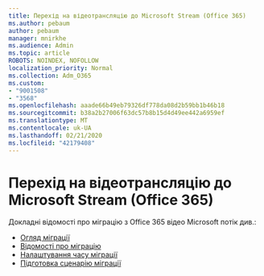 ```yaml
---
title: Перехід на відеотрансляцію до Microsoft Stream (Office 365)
ms.author: pebaum
author: pebaum
manager: mnirkhe
ms.audience: Admin
ms.topic: article
ROBOTS: NOINDEX, NOFOLLOW
localization_priority: Normal
ms.collection: Adm_O365
ms.custom:
- "9001508"
- "3568"
ms.openlocfilehash: aaade66b49eb79326df778da08d2b59bb1b46b18
ms.sourcegitcommit: b38a2b27006f63dc57b8b15d4d49ee442a6959ef
ms.translationtype: MT
ms.contentlocale: uk-UA
ms.lasthandoff: 02/21/2020
ms.locfileid: "42179408"
---
```

# <a name="office-365-video-transition-to-microsoft-stream"></a>Перехід на відеотрансляцію до Microsoft Stream (Office 365)

Докладні відомості про міграцію з Office 365 відео Microsoft потік див.:

- [Огляд міграції](https://docs.microsoft.com/en-us/stream/migrate-from-office-365)
- [Відомості про міграцію](https://docs.microsoft.com/en-us/stream/migration-experience)
- [Налаштування часу міграції](https://docs.microsoft.com/en-us/stream/migration-o365video-timing-setting)
- [Підготовка сценарію міграції](https://docs.microsoft.com/en-us/stream/migration-o365video-prep)

